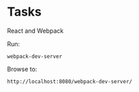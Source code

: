 # Tasks

React and Webpack

Run:

```
webpack-dev-server
```

Browse to:

```
http://localhost:8080/webpack-dev-server/

```